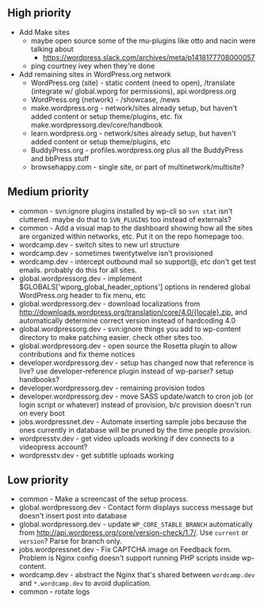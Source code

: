 ## High priority

* Add Make sites
	* maybe open source some of the mu-plugins like otto and nacin were talking about
		* https://wordpress.slack.com/archives/meta/p1418177708000057
	* ping courtney ivey when they're done
* Add remaining sites in WordPress.org network
	* WordPress.org (site)    - static content (need to open), /translate (integrate w/ global.wporg for permissions), api.wordpress.org
	* WordPress.org (network) - /showcase, /news
	* make.wordpress.org      - network/sites already setup, but haven't added content or setup theme/plugins, etc. fix make.wordpressorg.dev/core/handbook
	* learn.wordpress.org     - network/sites already setup, but haven't added content or setup theme/plugins, etc
	* BuddyPress.org          - profiles.wordpress.org plus all the BuddyPress and bbPress stuff
	* browsehappy.com         - single site, or part of multinetwork/multisite?


## Medium priority

* common                     - svn:ignore plugins installed by wp-cli so `svn stat` isn't cluttered. maybe do that to `SVN_PLUGINS` too instead of externals?
* common                     - Add a visual map to the dashboard showing how all the sites are organized within networks, etc. Put it on the repo homepage too.
* wordcamp.dev               - switch sites to new url structure
* wordcamp.dev               - sometimes twentytwelve isn't provisioned
* wordcamp.dev               - intercept outbound mail so support@, etc don't get test emails. probably do this for all sites.
* global.wordpressorg.dev    - implement $GLOBALS['wporg_global_header_options'] options in rendered global WordPress.org header to fix menu, etc
* global.wordpressorg.dev    - download localizations from http://downloads.wordpress.org/translation/core/4.0/{locale}.zip, and automatically determine correct version instead of hardcoding 4.0
* global.wordpressorg.dev    - svn:ignore things you add to wp-content directory to make patching easier. check other sites too.
* global.wordpressorg.dev    - open source the Rosetta plugin to allow contributions and fix theme notices
* developer.wordpressorg.dev - setup has changed now that reference is live? use developer-reference plugin instead of wp-parser? setup handbooks?
* developer.wordpressorg.dev - remaining provision todos
* developer.wordpressorg.dev - move SASS update/watch to cron job (or login script or whatever) instead of provision, b/c provision doesn't run on every boot  
* jobs.wordpressnet.dev      - Automate inserting sample jobs because the ones currently in database will be pruned by the time people provision.
* wordpresstv.dev            - get video uploads working if dev connects to a videopress account?
* wordpresstv.dev            - get subtitle uploads working


## Low priority

* common                  - Make a screencast of the setup process.
* global.wordpressorg.dev - Contact form displays success message but doesn't insert post into database
* global.wordpressorg.dev - update `WP_CORE_STABLE_BRANCH` automatically from http://api.wordpress.org/core/version-check/1.7/. Use `current` or `version`? Parse for branch only.
* jobs.wordpressnet.dev   - Fix CAPTCHA image on Feedback form. Problem is Nginx config doesn't support running PHP scripts inside wp-content.
* wordcamp.dev            - abstract the Nginx that's shared between `wordcamp.dev` and `*.wordcamp.dev` to avoid duplication.
* common                  - rotate logs
